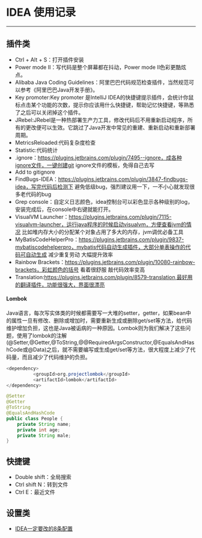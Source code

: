 # IDEA 使用记录
***
## 插件类
- Ctrl + Alt + S：打开插件安装
-  Power mode II：写代码是整个屏幕都在抖动，Power mode II色彩更酷炫点。
- Alibaba Java Coding Guidelines：阿里巴巴代码规范检查插件，当然规范可以参考《阿里巴巴Java开发手册》。
- Key promoter:Key promoter 是IntelliJ IDEA的快捷键提示插件，会统计你鼠标点击某个功能的次数，提示你应该用什么快捷键，帮助记忆快捷键，等熟悉了之后可以关闭掉这个插件。
- JRebel:JRebel是一种热部署生产力工具，修改代码后不用重新启动程序，所有的更改便可以生效。它跳过了Java开发中常见的重建、重新启动和重新部署周期。
- MetricsReloaded:代码复杂度检查
- Statistic:代码统计
-  .ignore：https://plugins.jetbrains.com/plugin/7495--ignore，成各种ignore文件，一键创建git ignore文件的模板，免得自己去写
-  Add to gitignore
- FindBugs-IDEA：https://plugins.jetbrains.com/plugin/3847-findbugs-idea，写完代码后检测下 避免低级bug，强烈建议用一下，一不小心就发现很多老代码的bug
- Grep console：自定义日志颜色，idea控制台可以彩色显示各种级别的log，安装完成后，在console中右键就能打开。
- VisualVM Launcher：https://plugins.jetbrains.com/plugin/7115-visualvm-launcher，运行java程序的时候启动visualvm，方便查看jvm的情况 比如堆内存大小的分配某个对象占用了多大的内存，jvm调优必备工具
- MyBatisCodeHelperPro：https://plugins.jetbrains.com/plugin/9837-mybatiscodehelperpro，mybatis代码自动生成插件，大部分单表操作的代码可自动生成 减少重复劳动 大幅提升效率
- Rainbow Brackets：https://plugins.jetbrains.com/plugin/10080-rainbow-brackets，彩虹颜色的括号 看着很舒服 敲代码效率变高
-  Translation:https://plugins.jetbrains.com/plugin/8579-translation,最好用的翻译插件，功能很强大，界面很漂亮

#### Lombok
Java语言，每次写实体类的时候都需要写一大堆的setter，getter，如果bean中的属性一旦有修改、删除或增加时，需要重新生成或删除get/set等方法，给代码维护增加负担，这也是Java被诟病的一种原因。Lombok则为我们解决了这些问题，使用了lombok的注解(@Setter,@Getter,@ToString,@@RequiredArgsConstructor,@EqualsAndHashCode或@Data)之后，就不需要编写或生成get/set等方法，很大程度上减少了代码量，而且减少了代码维护的负担。

```java
<dependency>  
          <groupId>org.projectlombok</groupId>  
          <artifactId>lombok</artifactId>   
</dependency>
```

```java
@Setter
@Getter
@ToString
@EqualsAndHashCode
public class People {
    private String name;
    private int age;
    private String male;
}
```

## 快捷键
- Double shift：全局搜索
- Ctrl shift N：转到文件
- Ctrl E：最近文件

## 设置类
- [IDEA一定要改的8条配置](https://mp.weixin.qq.com/s/dfZrFuoih94Puu6dt_AxDA)